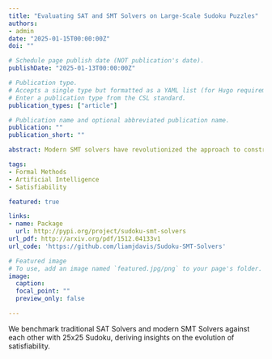 ```yaml
---
title: "Evaluating SAT and SMT Solvers on Large-Scale Sudoku Puzzles"
authors:
- admin
date: "2025-01-15T00:00:00Z"
doi: ""

# Schedule page publish date (NOT publication's date).
publishDate: "2025-01-13T00:00:00Z"

# Publication type.
# Accepts a single type but formatted as a YAML list (for Hugo requirements).
# Enter a publication type from the CSL standard.
publication_types: ["article"]

# Publication name and optional abbreviated publication name.
publication: ""
publication_short: ""

abstract: Modern SMT solvers have revolutionized the approach to constraint satisfaction problems by integrating advanced theory reasoning and encoding techniques. In this work, we evaluate the performance of modern SMT solvers in Z3, CVC5 and DPLL(T) against a standard SAT solver in DPLL. By benchmarking these solvers on novel, diverse 25x25 Sudoku puzzles of various difficulty levels created by our improved Sudoku generator, we examine the impact of advanced theory reasoning and encoding techniques. Our findings demonstrate that modern SMT solvers significantly outperform classical SAT solvers. This work highlights the evolution of logical solvers and exemplifies the utility of SMT solvers in addressing large-scale constraint satisfaction problems.

tags:
- Formal Methods
- Artificial Intelligence
- Satisfiability

featured: true

links:
- name: Package
  url: http://pypi.org/project/sudoku-smt-solvers
url_pdf: http://arxiv.org/pdf/1512.04133v1
url_code: 'https://github.com/liamjdavis/Sudoku-SMT-Solvers'

# Featured image
# To use, add an image named `featured.jpg/png` to your page's folder. 
image:
  caption:
  focal_point: ""
  preview_only: false

---
```


We benchmark traditional SAT Solvers and modern SMT Solvers against each other with 25x25 Sudoku, deriving insights on the evolution of satisfiability.
